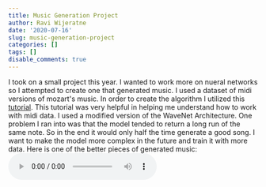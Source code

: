 ```yaml
---
title: Music Generation Project
author: Ravi Wijeratne
date: '2020-07-16'
slug: music-generation-project
categories: []
tags: []
disable_comments: true
---
```

I took on a small project this year. I wanted to work more on nueral networks so I attempted to create one that generated music. I used a dataset of midi versions of mozart's music. In order to create the algorithm I utilized this [tutorial](https://www.analyticsvidhya.com/blog/2020/01/how-to-perform-automatic-music-generation/). This tutorial was very helpful in helping me understand how to work with midi data. I used a modified version of the WaveNet Architecture. One problem I ran into was that the model tended to return a long run of the same note. So in the end it would only half the time generate a good song. I want to make the model more complex in the future and train it with more data.
Here is one of the better pieces of generated music:
<audio controls>
  <source src="/blog/2020-07-16-music-generation-project_files/music-3.ogg" type="audio/ogg">
</audio>